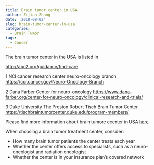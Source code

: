 ```yaml
---
title: Brain tumor center in USA
author: Zijian Zhang
date: '2018-08-02'
slug: brain-tumor-center-in-usa
categories:
  - Brain Tumor
tags:
  - Cancer
---
```

The brain tumor center in the USA is listed in 

http://abc2.org/guidance/find-care

1 NCI cancer research center neuro-oncology branch
https://ccr.cancer.gov/Neuro-Oncology-Branch

2 Dana Farber Center for neuro-oncology
https://www.dana-farber.org/center-for-neuro-oncology/clinical-research-and-trials/

3 Duke University The Preston Robert Tisch Brain Tumor Center
https://tischbraintumorcenter.duke.edu/program-members/

Please find more information about brain tumore ccenter in USA [here](https://www.abta.org/about-brain-tumors/treatments-sideeffects/find-a-brain-tumor-center/)

When choosing a brain tumor treatment center, consider:
+ How many brain tumor patients the center treats each year
+ Whether the center offers access to specialists, such as a neuro-oncologist and radiation oncologist
+ Whether the center is in your insurance plan’s covered network